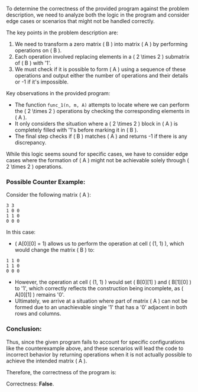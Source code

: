 To determine the correctness of the provided program against the problem description, we need to analyze both the logic in the program and consider edge cases or scenarios that might not be handled correctly.

The key points in the problem description are:
1. We need to transform a zero matrix \( B \) into matrix \( A \) by performing operations on \( B \).
2. Each operation involved replacing elements in a \( 2 \times 2 \) submatrix of \( B \) with '1'.
3. We must check if it is possible to form \( A \) using a sequence of these operations and output either the number of operations and their details or -1 if it's impossible.

Key observations in the provided program:
- The function `func_1(n, m, A)` attempts to locate where we can perform the \( 2 \times 2 \) operations by checking the corresponding elements in \( A \).
- It only considers the situation where a \( 2 \times 2 \) block in \( A \) is completely filled with '1's before marking it in \( B \).
- The final step checks if \( B \) matches \( A \) and returns -1 if there is any discrepancy.

While this logic seems sound for specific cases, we have to consider edge cases where the formation of \( A \) might not be achievable solely through \( 2 \times 2 \) operations.

### Possible Counter Example:
Consider the following matrix \( A \):

```
3 3
1 0 0
1 1 0
0 0 0
```

In this case:
- \( A[0][0] = 1\) allows us to perform the operation at cell \( (1, 1) \), which would change the matrix \( B \) to:
```
1 1 0
1 1 0
0 0 0
```
- However, the operation at cell \( (1, 1) \) would set \( B[0][1] \) and \( B[1][0] \) to '1', which correctly reflects the construction being incomplete, as \( A[0][1] \) remains '0'.
- Ultimately, we arrive at a situation where part of matrix \( A \) can not be formed due to an unachievable single '1' that has a '0' adjacent in both rows and columns.

### Conclusion:
Thus, since the given program fails to account for specific configurations like the counterexample above, and these scenarios will lead the code to incorrect behavior by returning operations when it is not actually possible to achieve the intended matrix \( A \).

Therefore, the correctness of the program is:

Correctness: **False**.
